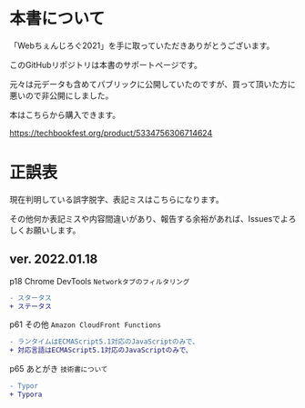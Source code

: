 # 本書について
「Webちぇんじろぐ2021」を手に取っていただきありがとうございます。

このGitHubリポジトリは本書のサポートページです。

元々は元データも含めてパブリックに公開していたのですが、買って頂いた方に悪いので非公開にしました。

本はこちらから購入できます。

https://techbookfest.org/product/5334756306714624

# 正誤表
現在判明している誤字脱字、表記ミスはこちらになります。

その他何か表記ミスや内容間違いがあり、報告する余裕があれば、Issuesでよろしくお願いします。

## ver. 2022.01.18
p18 Chrome DevTools `Networkタブのフィルタリング`

```diff
- スタータス
+ ステータス
```

p61 その他 `Amazon CloudFront Functions`

```diff
- ランタイムはECMAScript5.1対応のJavaScriptのみで、
+ 対応言語はECMAScript5.1対応のJavaScriptのみで、
```

p65 あとがき `技術書について`

```diff
- Typor
+ Typora
```
